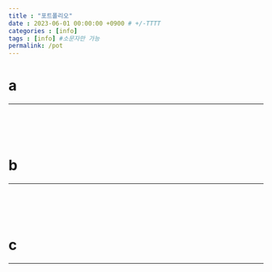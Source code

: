 ```yaml
---
title : "포트폴리오"
date : 2023-06-01 00:00:00 +0900 # +/-TTTT
categories : [info]
tags : [info] #소문자만 가능
permalink: /pot
---
```


# **a**
---



<br><br><br>

# **b**
---



<br><br><br>

# **c**
---


